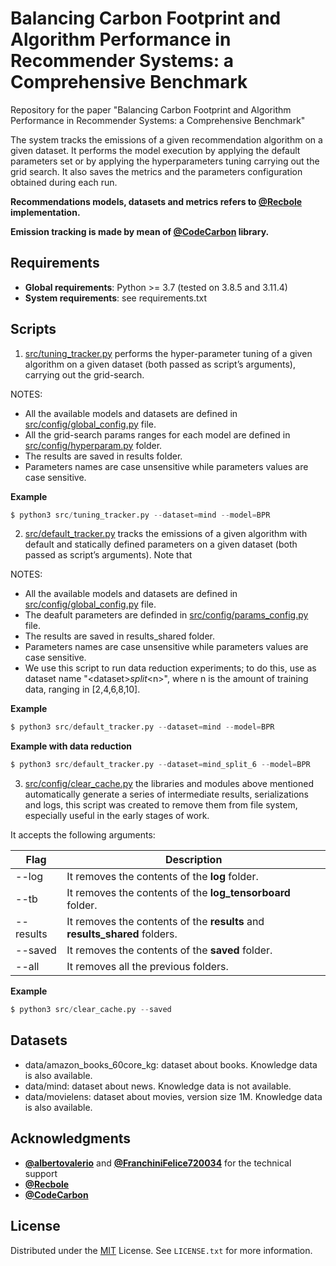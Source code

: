 # Balancing Carbon Footprint and Algorithm Performance in Recommender Systems: a Comprehensive Benchmark

Repository for the paper "Balancing Carbon Footprint and Algorithm Performance in Recommender Systems: a Comprehensive Benchmark"

The system tracks the emissions of a given recommendation algorithm on a given dataset. It performs the model execution by applying the default parameters set or by applying the hyperparameters tuning carrying out the grid search. It also saves the metrics and the parameters configuration obtained during each run.

**Recommendations models, datasets and metrics refers to [@Recbole](https://recbole.io/) implementation.**

**Emission tracking is made by mean of [@CodeCarbon](https://mlco2.github.io/codecarbon/) library.**


## Requirements
* **Global requirements**: Python >= 3.7 (tested on 3.8.5 and 3.11.4)
* **System requirements**: see requirements.txt


## Scripts

1. [src/tuning_tracker.py](https://github.com/swapUniba/RecSysCarbonFootprint/blob/main/src/tuning_tracker.py) performs the hyper-parameter tuning of a given algorithm on a given dataset (both passed as script’s arguments), carrying out the grid-search.

NOTES:
- All the available models and datasets are defined in [src/config/global_config.py](https://github.com/swapUniba/RecSysCarbonFootprint/blob/main/src/config/global_config.py) file.
- All the grid-search params ranges for each model are defined in [src/config/hyperparam.py](https://github.com/swapUniba/RecSysCarbonFootprint/blob/main/src/config/hyperparam.py) folder.
- The results are saved in results folder.
- Parameters names are case unsensitive while parameters values are case sensitive.

**Example**
```python
$ python3 src/tuning_tracker.py --dataset=mind --model=BPR
```
2. [src/default_tracker.py](https://github.com/swapUniba/RecSysCarbonFootprint/blob/main/src/default_tracker.py) tracks the emissions of a given algorithm with default and statically defined parameters on a given dataset (both passed as script’s arguments).
Note that 

NOTES:
- All the available models and datasets are defined in [src/config/global_config.py](https://github.com/swapUniba/RecSysCarbonFootprint/blob/main/src/config/global_config.py) file.
- The deafult parameters are definded in [src/config/params_config.py](https://github.com/swapUniba/RecSysCarbonFootprint/blob/main/src/config/params_config.py) file.
- The results are saved in results_shared folder.
- Parameters names are case unsensitive while parameters values are case sensitive.
- We use this script to run data reduction experiments; to do this, use as dataset name "\<dataset\>_split_\<n\>", where n is the amount of training data, ranging in [2,4,6,8,10].

**Example**
```python
$ python3 src/default_tracker.py --dataset=mind --model=BPR
```

**Example with data reduction**
```python
$ python3 src/default_tracker.py --dataset=mind_split_6 --model=BPR
```
3. [src/config/clear_cache.py](https://github.com/swapUniba/RecSysCarbonFootprint/blob/main/src/config/clear_cache.py) the libraries and modules above mentioned automatically generate a series of intermediate results, serializations and logs, this script was created to remove them from file system, especially useful in the early stages of work.

It accepts the following arguments:

| Flag | Description |
|---|---|
|--log|It removes the contents of the **log** folder.|
|--tb|It removes the contents of the **log_tensorboard** folder.|
|--results|It removes the contents of the **results** and **results_shared** folders.|
|--saved|It removes the contents of the **saved** folder.|
|--all|It removes all the previous folders.|

**Example**
```python
$ python3 src/clear_cache.py --saved
```


## Datasets

* data/amazon_books_60core_kg: dataset about books. Knowledge data is also available.
* data/mind: dataset about news. Knowledge data is not available.
* data/movielens: dataset about movies, version size 1M. Knowledge data is also available.

## Acknowledgments

- **[@albertovalerio](https://github.com/albertovalerio)** and **[@FranchiniFelice720034](https://github.com/FranchiniFelice720034)** for the technical support
- **[@Recbole](https://recbole.io/)**
- **[@CodeCarbon](https://mlco2.github.io/codecarbon/)**

## License

Distributed under the [MIT](https://choosealicense.com/licenses/mit/) License. See `LICENSE.txt` for more information.